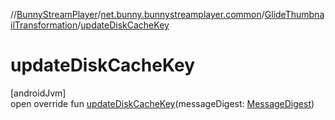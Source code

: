 //[BunnyStreamPlayer](../../../index.md)/[net.bunny.bunnystreamplayer.common](../index.md)/[GlideThumbnailTransformation](index.md)/[updateDiskCacheKey](update-disk-cache-key.md)

# updateDiskCacheKey

[androidJvm]\
open override fun [updateDiskCacheKey](update-disk-cache-key.md)(messageDigest: [MessageDigest](https://developer.android.com/reference/kotlin/java/security/MessageDigest.html))